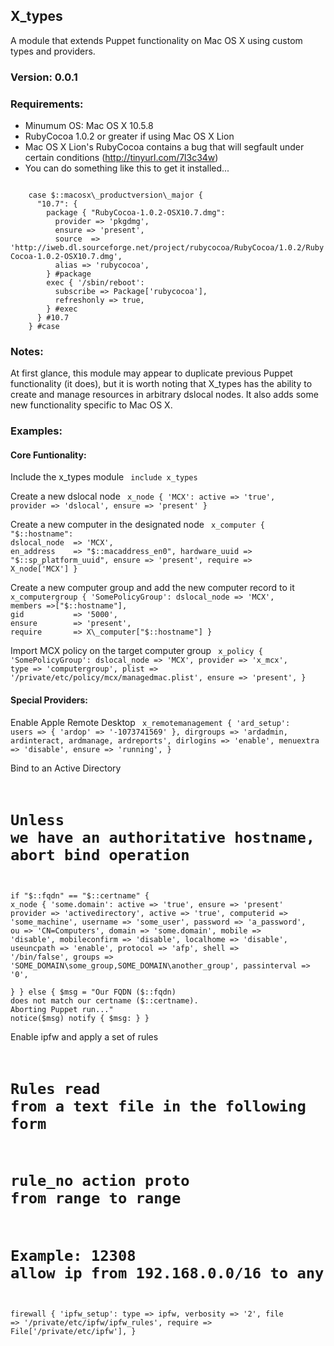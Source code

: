 X_types
-------

A module that extends Puppet functionality on Mac OS X using custom types and 
providers.

### Version: 0.0.1

### Requirements:

* Minumum OS: Mac OS X 10.5.8
* RubyCocoa 1.0.2 or greater if using Mac OS X Lion 
 * Mac OS X Lion's RubyCocoa contains a bug that will segfault under certain conditions (http://tinyurl.com/7l3c34w)
* You can do something like this to get it installed... 
<code>
    case $::macosx\_productversion\_major {
      "10.7": {
        package { "RubyCocoa-1.0.2-OSX10.7.dmg":
          provider => 'pkgdmg',
          ensure => 'present',
          source  => 'http://iweb.dl.sourceforge.net/project/rubycocoa/RubyCocoa/1.0.2/RubyCocoa-1.0.2-OSX10.7.dmg',
          alias => 'rubycocoa',
        } #package
        exec { '/sbin/reboot':
          subscribe => Package['rubycocoa'],
          refreshonly => true,
        } #exec
      } #10.7
    } #case
</code>

### Notes:

At first glance, this module may appear to duplicate previous Puppet
functionality (it does), but it is worth noting that X_types has the ability 
to create and manage resources in arbitrary dslocal nodes. It also adds some
new functionality specific to Mac OS X.

### Examples:

#### Core Funtionality:

Include the x\_types module
<code>
  include x\_types
</code>

Create a new dslocal node
<code>
  x\_node { 'MCX':
    active => 'true',
    provider => 'dslocal',
    ensure => 'present'
  }
</code>

Create a new computer in the designated node
<code>
  x\_computer { "$::hostname":
    dslocal_node  => 'MCX',
    en_address    => "$::macaddress_en0",
    hardware_uuid => "$::sp_platform_uuid",
    ensure        => 'present',
    require       => X\_node['MCX']
  }
</code>

Create a new computer group and add the new computer record to it
<code>
  x\_computergroup { 'SomePolicyGroup':
    dslocal_node  => 'MCX',
    members       =>["$::hostname"],
    gid           => '5000',
    ensure        => 'present',
    require       => X\_computer["$::hostname"]
  }
</code>

Import MCX policy on the target computer group
<code>
  x\_policy { 'SomePolicyGroup':
    dslocal_node  => 'MCX',
    provider      => 'x\_mcx',
    type          => 'computergroup',
    plist         => '/private/etc/policy/mcx/managedmac.plist',
    ensure        => 'present',
  }
</code>

#### Special Providers:

Enable Apple Remote Desktop
<code>
  x\_remotemanagement { 'ard\_setup':
    users     => { 'ardop' => '-1073741569' },
    dirgroups => 'ardadmin, ardinteract, ardmanage, ardreports',
    dirlogins => 'enable',
    menuextra => 'disable',
    ensure    => 'running',
  }
</code>

Bind to an Active Directory
<code>
  # Unless we have an authoritative hostname, abort bind operation
  if "$::fqdn" == "$::certname" {
    x\_node { 'some.domain':
      active        => 'true',
      ensure        => 'present'
      provider      => 'activedirectory',
      active        => 'true',
      computerid    => 'some\_machine',
      username      => 'some_user',
      password      => 'a\_password',
      ou            => 'CN=Computers',
      domain        => 'some.domain',
      mobile        => 'disable',
      mobileconfirm => 'disable',
      localhome     => 'disable',
      useuncpath    => 'enable',
      protocol      => 'afp',
      shell         => '/bin/false',
      groups        => 'SOME\_DOMAIN\some\_group,SOME\_DOMAIN\another\_group',
      passinterval  => '0',     
    }
  } else {
    $msg = "Our FQDN ($::fqdn) does not match our certname ($::certname). Aborting Puppet run..."
    notice($msg)
    notify { $msg: }
  }
</code>

Enable ipfw and apply a set of rules
<code>
  # Rules read from a text file in the following form
  # rule\_no action proto from range to range
  # Example: 12308 allow ip from 192.168.0.0/16 to any
  firewall { 'ipfw\_setup':
    type      => ipfw,
    verbosity => '2',
    file      => '/private/etc/ipfw/ipfw_rules',
    require   => File['/private/etc/ipfw'],
  }
</code>